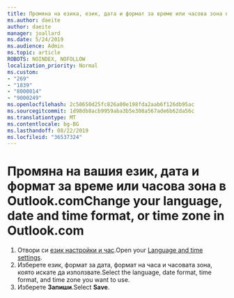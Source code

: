 ```yaml
---
title: Промяна на езика, език, дата и формат за време или часова зона в Outlook.com
ms.author: daeite
author: daeite
manager: joallard
ms.date: 5/24/2019
ms.audience: Admin
ms.topic: article
ROBOTS: NOINDEX, NOFOLLOW
localization_priority: Normal
ms.custom:
- "269"
- "1839"
- "8000014"
- "9000249"
ms.openlocfilehash: 2c50650d25fc826a00e198fda2aab6f126db95ac
ms.sourcegitcommit: 1d98db8acb9959aba3b5e308a567ade6b62da56c
ms.translationtype: MT
ms.contentlocale: bg-BG
ms.lasthandoff: 08/22/2019
ms.locfileid: "36537324"
---
```

# <a name="change-your-language-date-and-time-format-or-time-zone-in-outlookcom"></a><span data-ttu-id="b23e0-102">Промяна на вашия език, дата и формат за време или часова зона в Outlook.com</span><span class="sxs-lookup"><span data-stu-id="b23e0-102">Change your language, date and time format, or time zone in Outlook.com</span></span>

1. <span data-ttu-id="b23e0-103">Отвори си [език настройки и час](https://go.microsoft.com/fwlink/?linkid=2085505).</span><span class="sxs-lookup"><span data-stu-id="b23e0-103">Open your [Language and time settings](https://go.microsoft.com/fwlink/?linkid=2085505).</span></span>
1. <span data-ttu-id="b23e0-104">Изберете език, формат за дата, формат на часа и часовата зона, която искате да използвате.</span><span class="sxs-lookup"><span data-stu-id="b23e0-104">Select the language, date format, time format, and time zone you want to use.</span></span>
1. <span data-ttu-id="b23e0-105">Изберете **Запиши**.</span><span class="sxs-lookup"><span data-stu-id="b23e0-105">Select **Save**.</span></span>